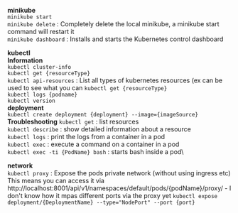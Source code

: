 **minikube**\
 ```minikube start```\
 ```minikube delete``` : Completely delete the local minikube, a minikube start command will restart it\
 ```minikube dashboard``` : Installs and starts the Kubernetes control dashboard

**kubectl**\
 **Information**\
  ```kubectl cluster-info```\
  ```kubectl get {resourceType}```\
  ```kubectl api-resources``` : List all types of kubernetes resources (ex can be used to see what you can ```kubectl get {resourceType}```\
  ```kubectl logs {podname}```\
  ```kubectl version```\
  **deployment**\
  ```kubectl create deployment {deployment} --image={imageSource}```
  **Troubleshooting**
  ```kubectl get``` : list resources\
  ```kubectl describe``` : show detailed information about a resource\
  ```kubectl logs``` : print the logs from a container in a pod\
  ```kubectl exec``` : execute a command on a container in a pod\
  ```kubectl exec -ti {PodName} bash``` : starts bash inside a pod\
  
  **network**\
  ```kubectl proxy``` : Expose the pods private network (without using ingress etc)\
    This means you can access it via http://localhost:8001/api/v1/namespaces/default/pods/{podName}/proxy/ - I don't know how it mpas different ports via the proxy yet
  ```kubectl expose deployment/{DeploymentName} --type="NodePort" --port {port}```
  
